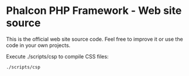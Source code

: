 Phalcon PHP Framework - Web site source
=======================================

This is the official web site source code. Feel free to improve it or use the code in your own projects.

Execute ./scripts/csp to compile CSS files:

    ./scripts/csp
